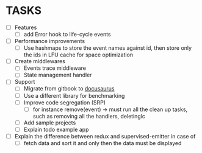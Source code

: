 # TASKS

- [ ] Features
  - [ ] add Error hook to life-cycle events

- [ ] Performance improvements
  - [ ] Use hashmaps to store the event names against id, then store only the ids in LFU cache for space optimization

- [ ] Create middlewares
  - [ ] Events trace middleware
  - [ ] State management handler

- [ ] Support
  - [ ] Migrate from gitbook to [docusaurus](https://docusaurus.io/docs/en/installation)
  - [ ] Use a different library for benchmarking
  - [ ] Improve code segregation (SRP)
    - [ ] for instance remove(event) -> must run all the clean up tasks, such as removing all the handlers, deletinglc
  - [ ] Add sample projects
  - [ ] Explain todo example app

- [ ] Explain the difference between redux and supervised-emitter in case of
  - [ ] fetch data and sort it and only then the data must be displayed